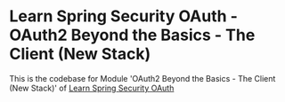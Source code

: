 # Learn Spring Security OAuth - OAuth2 Beyond the Basics - The Client (New Stack)

This is the codebase for Module 'OAuth2 Beyond the Basics - The Client (New Stack)' of [Learn Spring Security OAuth](http://bit.ly/github-lsso)
